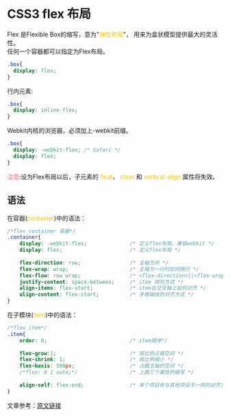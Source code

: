 # CSS3 flex 布局

Flex 是Flexible Box的缩写，意为"<span class="yellow">弹性布局</span>"，
用来为盒状模型提供最大的灵活性。<br/> 
任何一个容器都可以指定为Flex布局。<br/>
```css
.box{
  display: flex;
}
```
行内元素:
```css
.box{
  display: inline-flex;
}
```

Webkit内核的浏览器，必须加上-webkit前缀。

```css
.box{
  display: -webkit-flex; /* Safari */
  display: flex;
}
```
<span class="red">注意</span>:设为Flex布局以后，子元素的
<span class="yellow">float</span>、
<span class="yellow">clear</span> 和
<span class="yellow">vertical-align</span> 
属性将失效。

## 语法

在容器(<span class="yellow">container</span>)中的语法：
```css
/*flex container 容器*/
.container{
    display: -webkit-flex;              /* 定义flex布局，兼容webkit */
    display: flex;                      /* 定义flex布局 */
    
    flex-direction: row;                /* 主轴方向 */
    flex-wrap: wrap;                    /* 主轴为一行时如何换行 */
    flex-flow: row wrap;                /* <flex-direction>||<flex-wrap> */
    justify-content: space-between;     /* item 排列方式 */
    align-items: flex-start;            /* item在交叉轴上如何对齐 */
    align-content: flex-start;          /* 多根轴线的对齐方式 */
}
```
在子模块(<span class="yellow">item</span>)中的语法：
```css
/*flex item*/
.item{
    order: 0;                           /* item顺序*/
    
    flex-grow:1;                        /* 按比例占据空间 */
    flex-shrink: 1;                     /* 按比例缩小 */
    flex-basis: 500px;                  /* 占据主轴的空间 */
    /*flex: 0 1 auto;*/                 /* 上面三个属性的缩写 */
    
    align-self: flex-end;               /* 单个项目有与其他项目不一样的对齐方式 */
}
```


文章参考：[原文链接](http://www.ruanyifeng.com/blog/2015/07/flex-grammar.html)

<style>
.red{
    color: #ff6767;
}
.yellow{
    color: #ffc300;
}
</style>